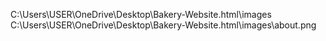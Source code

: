 C:\Users\USER\OneDrive\Desktop\Bakery-Website.html\images
C:\Users\USER\OneDrive\Desktop\Bakery-Website.html\images\about.png
